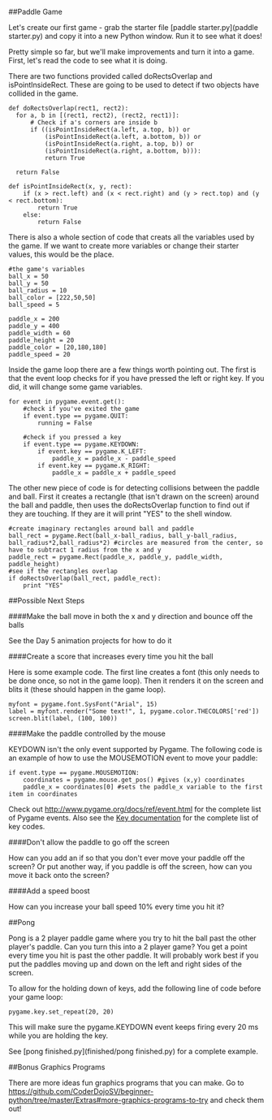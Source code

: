 ##Paddle Game

Let's create our first game - grab the starter file [paddle starter.py](paddle starter.py) and copy it into a new Python window. Run it to see what it does! 

Pretty simple so far, but we'll make improvements and turn it into a game. First, let's read the code to see what it is doing. 

There are two functions provided called doRectsOverlap and isPointInsideRect. These are going to be used to detect if two objects have collided in the game.

    def doRectsOverlap(rect1, rect2):
      for a, b in [(rect1, rect2), (rect2, rect1)]:
          # Check if a's corners are inside b
          if ((isPointInsideRect(a.left, a.top, b)) or
              (isPointInsideRect(a.left, a.bottom, b)) or
              (isPointInsideRect(a.right, a.top, b)) or
              (isPointInsideRect(a.right, a.bottom, b))):
              return True
  
      return False

    def isPointInsideRect(x, y, rect):
        if (x > rect.left) and (x < rect.right) and (y > rect.top) and (y < rect.bottom):
            return True
        else:
            return False
            
There is also a whole section of code that creats all the variables used by the game. If we want to create more variables or change their starter values, this would be the place.

    #the game's variables
    ball_x = 50
    ball_y = 50
    ball_radius = 10
    ball_color = [222,50,50]
    ball_speed = 5
    
    paddle_x = 200
    paddle_y = 400
    paddle_width = 60
    paddle_height = 20
    paddle_color = [20,180,180]
    paddle_speed = 20
    
    
Inside the game loop there are a few things worth pointing out. The first is that the event loop checks for if you have pressed the left or right key. If you did, it will change some game variables.

    for event in pygame.event.get():
        #check if you've exited the game
        if event.type == pygame.QUIT:
            running = False

        #check if you pressed a key
        if event.type == pygame.KEYDOWN:
            if event.key == pygame.K_LEFT:
                paddle_x = paddle_x - paddle_speed
            if event.key == pygame.K_RIGHT:
                paddle_x = paddle_x + paddle_speed
                
The other new piece of code is for detecting collisions between the paddle and ball. First it creates a rectangle (that isn't drawn on the screen) around the ball and paddle, then uses the doRectsOverlap function to find out if they are touching. If they are it will print "YES" to the shell window.

    #create imaginary rectangles around ball and paddle
    ball_rect = pygame.Rect(ball_x-ball_radius, ball_y-ball_radius, ball_radius*2,ball_radius*2) #circles are measured from the center, so have to subtract 1 radius from the x and y
    paddle_rect = pygame.Rect(paddle_x, paddle_y, paddle_width, paddle_height)
    #see if the rectangles overlap
    if doRectsOverlap(ball_rect, paddle_rect):
        print "YES"
            

##Possible Next Steps

    
####Make the ball move in both the x and y direction and bounce off the balls

See the Day 5 animation projects for how to do it

####Create a score that increases every time you hit the ball

Here is some example code. The first line creates a font (this only needs to be done once, so not in the game loop). Then it renders it on the screen and blits it (these should happen in the game loop).

    myfont = pygame.font.SysFont("Arial", 15)
    label = myfont.render("Some text!", 1, pygame.color.THECOLORS['red'])
    screen.blit(label, (100, 100))

####Make the paddle controlled by the mouse

KEYDOWN isn't the only event supported by Pygame. The following code is an example of how to use the MOUSEMOTION event to move your paddle:

    if event.type == pygame.MOUSEMOTION:
        coordinates = pygame.mouse.get_pos() #gives (x,y) coordinates
        paddle_x = coordinates[0] #sets the paddle_x variable to the first item in coordinates

Check out http://www.pygame.org/docs/ref/event.html for the complete list of Pygame events. Also see the [Key documentation](http://www.pygame.org/docs/ref/key.html) for the complete list of key codes.

####Don't allow the paddle to go off the screen

How can you add an if so that you don't ever move your paddle off the screen? Or put another way, if you paddle is off the screen, how can you move it back onto the screen?

####Add a speed boost

How can you increase your ball speed 10% every time you hit it? 

##Pong

Pong is a 2 player paddle game where you try to hit the ball past the other player's paddle. Can you turn this into a 2 player game? You get a point every time you hit is past the other paddle. It will probably work best if you put the paddles moving up and down on the left and right sides of the screen.

To allow for the holding down of keys, add the following line of code before your game loop:

    pygame.key.set_repeat(20, 20)
    
This will make sure the pygame.KEYDOWN event keeps firing every 20 ms while you are holding the key. 

See [pong finished.py](finished/pong finished.py) for a complete example. 


##Bonus Graphics Programs

There are more ideas fun graphics programs that you can make. Go to https://github.com/CoderDojoSV/beginner-python/tree/master/Extras#more-graphics-programs-to-try and check them out!




